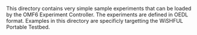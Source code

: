 This directory contains very simple sample experiments that can be loaded by the OMF6 Experiment Controller.
The experiments are defined in OEDL format. Examples in this directory are specificly targetting the WiSHFUL Portable Testbed.
